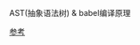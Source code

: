 
AST(抽象语法树) & babel编译原理

[参考](https://juejin.im/post/5ab9f2f3f265da239b4174f0#heading-9)




















